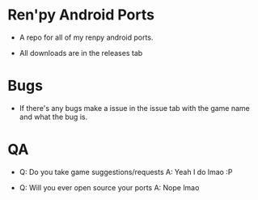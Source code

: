 # Ren'py Android Ports

* A repo for all of my renpy android ports.

* All downloads are in the releases tab

# Bugs

* If there's any bugs make a issue in the issue tab with the game name and what the bug is.

# QA

* Q: Do you take game suggestions/requests
  A: Yeah I do lmao :P

* Q: Will you ever open source your ports
  A: Nope lmao
